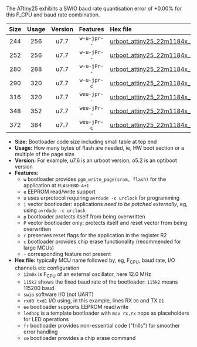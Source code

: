 The ATtiny25 exhibits a SWIO baud rate quantisation error of +0.00% for this F_CPU and baud rate combination.

|Size|Usage|Version|Features|Hex file|
|:-:|:-:|:-:|:-:|:--|
|244|256|u7.7|`w-u-jpr--`|[urboot_attiny25_22m1184x_++38k4_swio_rxb0_txb1_lednop.hex](https://raw.githubusercontent.com/stefanrueger/urboot.hex/main/mcus/attiny25/external_oscillator/fcpu_22m1184x/br_++38k4/urboot_attiny25_22m1184x_++38k4_swio_rxb0_txb1_lednop.hex)|
|252|256|u7.7|`w-u-jPr--`|[urboot_attiny25_22m1184x_++38k4_swio_rxb0_txb1.hex](https://raw.githubusercontent.com/stefanrueger/urboot.hex/main/mcus/attiny25/external_oscillator/fcpu_22m1184x/br_++38k4/urboot_attiny25_22m1184x_++38k4_swio_rxb0_txb1.hex)|
|280|288|u7.7|`w-u-jPr--`|[urboot_attiny25_22m1184x_++38k4_swio_rxb0_txb1_lednop_fr.hex](https://raw.githubusercontent.com/stefanrueger/urboot.hex/main/mcus/attiny25/external_oscillator/fcpu_22m1184x/br_++38k4/urboot_attiny25_22m1184x_++38k4_swio_rxb0_txb1_lednop_fr.hex)|
|290|320|u7.7|`w-u-jpr-c`|[urboot_attiny25_22m1184x_++38k4_swio_rxb0_txb1_lednop_fr_ce.hex](https://raw.githubusercontent.com/stefanrueger/urboot.hex/main/mcus/attiny25/external_oscillator/fcpu_22m1184x/br_++38k4/urboot_attiny25_22m1184x_++38k4_swio_rxb0_txb1_lednop_fr_ce.hex)|
|316|320|u7.7|`weu-jpr--`|[urboot_attiny25_22m1184x_++38k4_swio_rxb0_txb1_ee_lednop.hex](https://raw.githubusercontent.com/stefanrueger/urboot.hex/main/mcus/attiny25/external_oscillator/fcpu_22m1184x/br_++38k4/urboot_attiny25_22m1184x_++38k4_swio_rxb0_txb1_ee_lednop.hex)|
|348|352|u7.7|`weu-jPr--`|[urboot_attiny25_22m1184x_++38k4_swio_rxb0_txb1_ee_lednop_fr.hex](https://raw.githubusercontent.com/stefanrueger/urboot.hex/main/mcus/attiny25/external_oscillator/fcpu_22m1184x/br_++38k4/urboot_attiny25_22m1184x_++38k4_swio_rxb0_txb1_ee_lednop_fr.hex)|
|372|384|u7.7|`weu-jPr-c`|[urboot_attiny25_22m1184x_++38k4_swio_rxb0_txb1_ee_lednop_fr_ce.hex](https://raw.githubusercontent.com/stefanrueger/urboot.hex/main/mcus/attiny25/external_oscillator/fcpu_22m1184x/br_++38k4/urboot_attiny25_22m1184x_++38k4_swio_rxb0_txb1_ee_lednop_fr_ce.hex)|

- **Size:** Bootloader code size including small table at top end
- **Usage:** How many bytes of flash are needed, ie, HW boot section or a multiple of the page size
- **Version:** For example, u7.6 is an urboot version, o5.2 is an optiboot version
- **Features:**
  + `w` bootloader provides `pgm_write_page(sram, flash)` for the application at `FLASHEND-4+1`
  + `e` EEPROM read/write support
  + `u` uses urprotocol requiring `avrdude -c urclock` for programming
  + `j` vector bootloader: applications *need to be patched externally*, eg, using `avrdude -c urclock`
  + `p` bootloader protects itself from being overwritten
  + `P` vector bootloader only: protects itself and reset vector from being overwritten
  + `r` preserves reset flags for the application in the register R2
  + `c` bootloader provides chip erase functionality (recommended for large MCUs)
  + `-` corresponding feature not present
- **Hex file:** typically MCU name followed by, eg, F<sub>CPU</sub>, baud rate, I/O channels etc configuration
  + `12m0x` is F<sub>CPU</sub> of an external oscillator, here 12.0 MHz
  + `115k2` shows the fixed baud rate of the bootloader: `115k2` means 115200 baud
  + `swio` software I/O (not UART)
  + `rxd0 txd1` I/O using, in this example, lines RX `D0` and TX `D1`
  + `ee` bootloader supports EEPROM read/write
  + `lednop` is a template bootloader with `mov rx,rx` nops as placeholders for LED operations
  + `fr` bootloader provides non-essential code ("frills") for smoother error handling
  + `ce` bootloader provides a chip erase command
